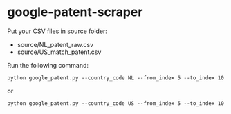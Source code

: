# google-patent-scraper

Put your CSV files in source folder:
- source/NL_patent_raw.csv
- source/US_match_patent.csv

Run the following command:
```
python google_patent.py --country_code NL --from_index 5 --to_index 10
```
or
```
python google_patent.py --country_code US --from_index 5 --to_index 10
```
